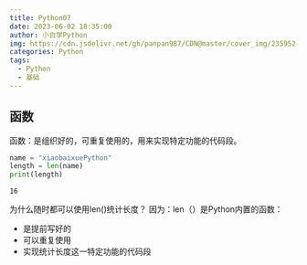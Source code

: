 ```yaml
---
title: Python07
date: 2023-06-02 18:35:00
author: 小白学Python
img: https://cdn.jsdelivr.net/gh/panpan987/CDN@master/cover_img/235952-168494399295d6.jpg
categories: Python
tags:
  - Python
  - 基础
---
```

 ## 函数
 函数：是组织好的，可重复使用的，用来实现特定功能的代码段。
 ```python
name = "xiaobaixuePython"
length = len(name)
print(length)
```
```
16 
```
为什么随时都可以使用len()统计长度？
因为：len（）是Python内置的函数：
- 是提前写好的
- 可以重复使用
- 实现统计长度这一特定功能的代码段